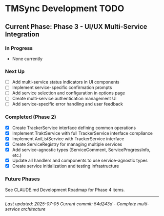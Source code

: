 # TMSync Development TODO

## Current Phase: Phase 3 - UI/UX Multi-Service Integration

### In Progress
- None currently

### Next Up
- [ ] Add multi-service status indicators in UI components
- [ ] Implement service-specific confirmation prompts
- [ ] Add service selection and configuration in options page
- [ ] Create multi-service authentication management UI
- [ ] Add service-specific error handling and user feedback

### Completed (Phase 2)
- [x] Create TrackerService interface defining common operations
- [x] Implement TraktService with full TrackerService interface compliance
- [x] Implement AniListService with TrackerService interface
- [x] Create ServiceRegistry for managing multiple services
- [x] Add service-agnostic types (ServiceComment, ServiceProgressInfo, etc.)
- [x] Update all handlers and components to use service-agnostic types
- [x] Create service initialization and testing infrastructure

### Future Phases
See CLAUDE.md Development Roadmap for Phase 4 items.

---
*Last updated: 2025-07-05*
*Current commit: 54d243d - Complete multi-service architecture*